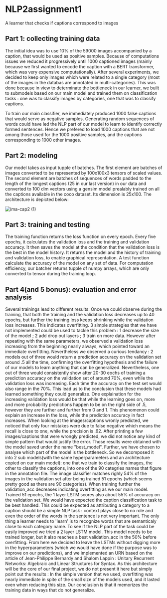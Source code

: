 # NLP2assignment1
A learner that checks if captions correspond to images

## Part 1: collecting training data 
The initial idea was to use 10% of the 59000 images accompanied by a caption, that would be used as positive samples. Because of computations issues we reduced it progressively until 1000 captioned images (mainly because we first wanted to encode the caption with a BERT transformer, which was very expensive computationally).  After several experiments, we decided to keep only images which were related to a single category (most of the images in the databas are annotated in multi-categories). This was done because in view to determinate the bottleneck in our learner, we built to submodels based on our main model and trained them on classification tasks : one was to classify images by categories, one that was to classify captions.

To train our main classifier, we immediately produced 1000 false captions that would serve as negative samples. Generating random sequences of words could have led the NLP part of our model to learn to identify correctly formed sentences. Hence we prefered to load 1000 captions that are not among those used for the 1000 positive samples, and the captions corresponding to 1000 other images.


## Part 2: modeling 
Our model takes as input tupple of batches. The first element are batches of images  converted to be represented by 100x100x3 tensors of scaled values. The second element are batches of sequences of words padded to the length of the longest captions (25 in our last version) in our data and converted to 100 dim vectors using a gensim model prealably trained on all the captions available in the coco dataset. Its dimension is 25x100. The architecture is depicted below:


![ima-cap2 (1)](https://user-images.githubusercontent.com/98883383/197647495-572e1762-d971-47bd-b309-40476402497a.jpg)


## Part 3: training and testing 
The training function returns the loss function on every epoch. Every five epochs, it calculates the validation loss and the training and validation accuracy. It then saves the model at the condition that the validation loss is the best in the model history. It returns the model and the history of training and validation loss, to enable graphical representation. A test function calculate the accuracy of the model on any set of data. For computation efficiency, our batcher returns tupple of numpy arrays, which are only converted to tensor during the training loop.

## Part 4(and 5 bonus): evaluation and error analysis
Several trainings lead to different results:
Once we could observe during the training, that both the training and the validation loss decreases up to 40 epochs, but further the training loss keeps shrinking while the validation loss increases. This indicates overfitting. 3 simple strategies that we have not implemented could be used to tackle this problem : 1 decrease the size of the model ; 2 add drop out layers ; 3 train on more data.
However after repeating with the same parameters, we observed a validation loss increasing from the beginning nearly always, which pointed toward an immediate overfitting. Nevertheless we observed a curious tendancy : 2 models out of three would return a prediction accuracy on the validation set around .5 all the time, confirming the overfitting hypothesis and the failure of our models to learn anything that can be generalized. Nevertheless, one out of three would consistently show after 20-30 eochs of training a prediction accuracy on the validation set of around 70%, even while the validation loss was increasing. Each time the accuracy on the test set would also range in the 70%. This lead us to the conclusion that these models had learned something they could generalize. One explaination for the increasing validation loss would be that while the learning goes on, more and more probability predictions happen to be on the right side of .5, however they are further and further from 0 and 1. This phenomenon could explain an increase in the loss, while the prediction accuracy in fact increases.
When looking at the images/captions wronly predicted, we noticed that only four mistakes were due to false negative which means the recall is close to one, while the precision is .62.
After printing a few images/captions that were wrongly predicted, we did not notice any kind of simple pattern that would justify the error.
Those results were obtained with the model saved under the name "best_model".
Further, we have chosen to analyse which part of the model is the bottleneck. So we decomposed it into 2 sub models(with the same hyperparameters and an architecture copied on our main model): one that we train to classify the images, the other to classify the captions, into one of the 90 categries names that figure in the annotation file.
The image classifier matches righly 54% of the images in the validation set after being trained 51 epochs (which seems pretty good as there are 90 categories). When training further the validation_acc decreases indicating overfitting as we our main model. Trained 51 epochs, the 1 layer LSTM scores also about 55% of accuracy on the validation set. We would have expected the caption classification task to be best handled. This could be expected as attributing a category to a caption should be a simple NLP task : context plays close to no role and even the order of the words in the sentence is not very important. The only thing a learner needs to 'learn' is to recognize words that are semanticaly close to each category name. 
To see if the NLP part of the task could be easily improved we tried a 2 layer LSTM model. This model needs to be trained longer, but it also reaches a best validation_acc in the 50% before overfitting.
From here we decided to leave the LSTMs without digging more in the hyperparameters (which we would have done if the purpose was to improve on our predictions), and we implemented an URN based on the article of Jean-Philippe Bernardy and Shalom Lappin : Unitary Recurrent Networks: Algebraic and Linear Structures for Syntax. As this architecture will be the core of our final project, we do not present it here but simply point out the results : In the simple version that we used, overfitting was nearly immediate in spite of the small size of the models used, and it lasted even when reducing this size. Our conclusion is that it memorizes the training data in ways that do not generalize.

